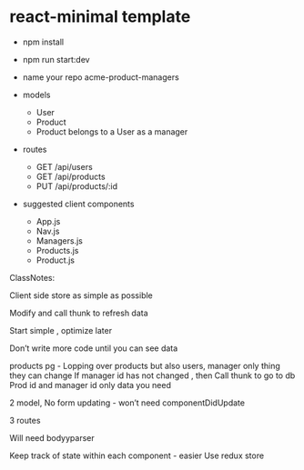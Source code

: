 # react-minimal template

- npm install
- npm run start:dev

- name your repo acme-product-managers
- models
  - User
  - Product
  - Product belongs to a User as a manager
- routes
  - GET /api/users
  - GET /api/products
  - PUT /api/products/:id
- suggested client components
  - App.js
  - Nav.js
  - Managers.js
  - Products.js
  - Product.js

ClassNotes:

Client side store as simple as possible

Modify and call thunk to refresh data

Start simple , optimize later

Don’t write more code until you can see data

products pg - Lopping over products but also users, manager only thing they can change
If manager id has not changed , then
Call thunk to go to db
Prod id and manager id only data you need

2 model, No form updating - won’t need componentDidUpdate

3 routes

Will need bodyyparser

Keep track of state within each component - easier
Use redux store
